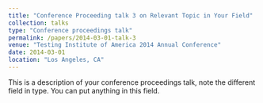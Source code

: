 ```yaml
---
title: "Conference Proceeding talk 3 on Relevant Topic in Your Field"
collection: talks
type: "Conference proceedings talk"
permalink: /papers/2014-03-01-talk-3
venue: "Testing Institute of America 2014 Annual Conference"
date: 2014-03-01
location: "Los Angeles, CA"
---
```


This is a description of your conference proceedings talk, note the different field in type. You can put anything in this field.

